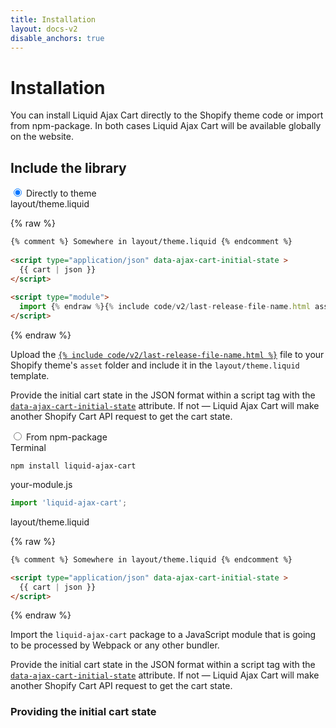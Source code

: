 ```yaml
---
title: Installation
layout: docs-v2
disable_anchors: true
---
```


# Installation

<p class="lead">
You can install Liquid Ajax Cart directly to the Shopify theme code or import from npm-package.
In both cases Liquid Ajax Cart will be available globally on the website.
</p>

## Include the library

<div class="tabs">

<input type="radio" name="installation_types" id="installation_type_direct" checked />
<label for="installation_type_direct">Directly to theme</label>
<div markdown="1">

<div class="code-editor-header">layout/theme.liquid</div>

{% raw %}
```html
{% comment %} Somewhere in layout/theme.liquid {% endcomment %}
 
<script type="application/json" data-ajax-cart-initial-state >
  {{ cart | json }}
</script>
 
<script type="module">
  import {% endraw %}{% include code/v2/last-release-file-name.html asset_url=true %}{% raw %};
</script>
```
{% endraw %}

Upload the <a href="{% include code/v2/last-release-file-name.html path=true %}" download >`{% include code/v2/last-release-file-name.html %}`</a> file to your Shopify theme's `asset` folder and include it in the `layout/theme.liquid` template.

Provide the initial cart state in the JSON format within a script tag with the [`data-ajax-cart-initial-state`](/v2/reference/data-ajax-cart-initial-state/) attribute. If not — Liquid Ajax Cart will make another Shopify Cart API request to get the cart state.
</div>

<input type="radio" name="installation_types" id="installation_type_npm" />
<label for="installation_type_npm">From npm-package</label> 
<div markdown="1">

<div class="code-editor-header">Terminal</div>

```
npm install liquid-ajax-cart
```

<div class="code-editor-header">your-module.js</div>

```javascript
import 'liquid-ajax-cart';
```

<div class="code-editor-header">layout/theme.liquid</div>

{% raw %}
```html
{% comment %} Somewhere in layout/theme.liquid {% endcomment %}

<script type="application/json" data-ajax-cart-initial-state >
  {{ cart | json }}
</script>
```
{% endraw %}

Import the `liquid-ajax-cart` package to a JavaScript module that is going to be processed by Webpack or any other bundler.

Provide the initial cart state in the JSON format within a script tag with the [`data-ajax-cart-initial-state`](/v2/reference/data-ajax-cart-initial-state/) attribute. If not — Liquid Ajax Cart will make another Shopify Cart API request to get the cart state.
</div>

</div>

### Providing the initial cart state